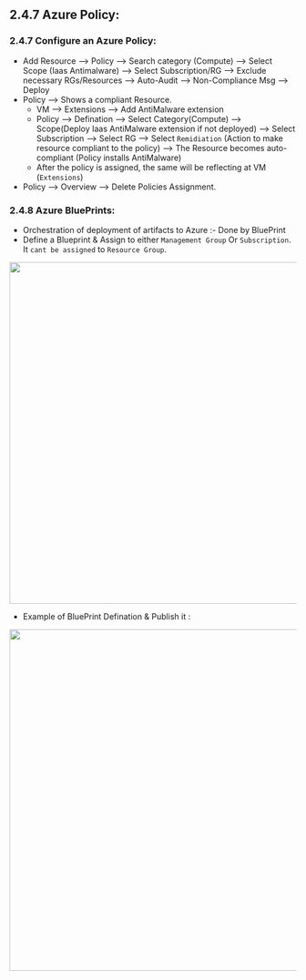 ## 2.4.7 Azure Policy:

### 2.4.7 Configure an Azure Policy:

* Add Resource --> Policy --> Search category (Compute) --> Select Scope (Iaas Antimalware) --> Select Subscription/RG --> Exclude necessary RGs/Resources --> Auto-Audit --> Non-Compliance Msg --> Deploy
* Policy --> Shows a compliant Resource.
  * VM --> Extensions --> Add AntiMalware extension
  * Policy --> Defination --> Select Category(Compute) --> Scope(Deploy Iaas AntiMalware extension if not deployed) --> Select Subscription --> Select RG --> Select `Remidiation` (Action to make resource compliant to the policy) --> The Resource becomes auto-compliant (Policy installs AntiMalware)
  * After the policy is assigned, the same will be reflecting at VM (`Extensions`)
* Policy --> Overview --> Delete Policies Assignment.


### 2.4.8 Azure BluePrints:

* Orchestration of deployment of artifacts to Azure :- Done by BluePrint
* Define a Blueprint & Assign to either `Management Group` Or `Subscription`. It `cant be assigned` to `Resource Group`.

<img src="https://user-images.githubusercontent.com/24938159/120071167-a1b70980-c0ab-11eb-9757-b9ca8d70a419.png" width="600">

* Example of BluePrint Defination & Publish it :

<img src="https://user-images.githubusercontent.com/24938159/123470098-8dfeb480-d611-11eb-83fd-e4d665e1ef32.png" width="600">
